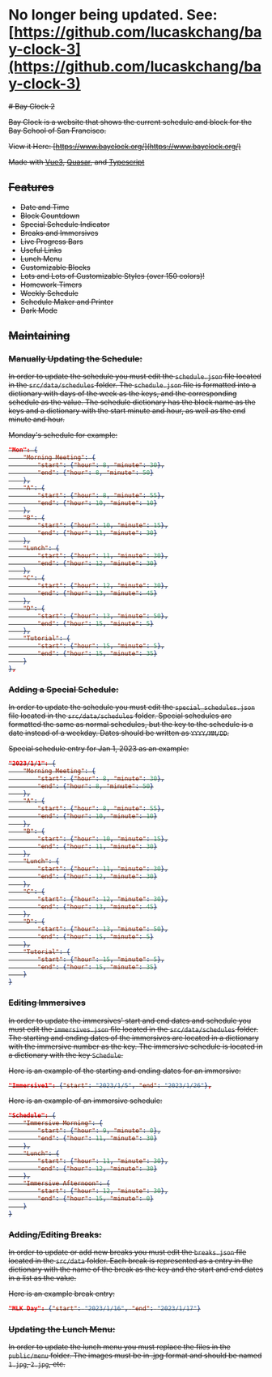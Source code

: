 # No longer being updated. See: [https://github.com/lucaskchang/bay-clock-3](https://github.com/lucaskchang/bay-clock-3)
<s>
# Bay Clock 2

Bay Clock is a website that shows the current schedule and block for the Bay School of San Francisco.

View it Here: [https://www.bayclock.org/](https://www.bayclock.org/)

Made with [Vue3](https://vuejs.org/), [Quasar](https://quasar.dev/), and [Typescript](https://www.typescriptlang.org/)

## Features

- Date and Time
- Block Countdown
- Special Schedule Indicator
- Breaks and Immersives
- Live Progress Bars
- Useful Links
- Lunch Menu
- Customizable Blocks
- Lots and Lots of Customizable Styles (over 150 colors)!
- Homework Timers
- Weekly Schedule
- Schedule Maker and Printer
- Dark Mode

## Maintaining

### Manually Updating the Schedule:

In order to update the schedule you must edit the `schedule.json` file located in the `src/data/schedules` folder. The `schedule.json` file is formatted into a dictionary with days of the week as the keys, and the corresponding schedule as the value. The schedule dictionary has the block name as the keys and a dictionary with the start minute and hour, as well as the end minute and hour.

Monday's schedule for example:
````json
"Mon": {
    "Morning Meeting": {
        "start": {"hour": 8, "minute": 30},
        "end": {"hour": 8, "minute": 50}
    },
    "A": {
        "start": {"hour": 8, "minute": 55},
        "end": {"hour": 10, "minute": 10}
    },
    "B": {
        "start": {"hour": 10, "minute": 15},
        "end": {"hour": 11, "minute": 30}
    },
    "Lunch": {
        "start": {"hour": 11, "minute": 30},
        "end": {"hour": 12, "minute": 30}
    },
    "C": {
        "start": {"hour": 12, "minute": 30},
        "end": {"hour": 13, "minute": 45}
    },
    "D": {
        "start": {"hour": 13, "minute": 50},
        "end": {"hour": 15, "minute": 5}
    },
    "Tutorial": {
        "start": {"hour": 15, "minute": 5},
        "end": {"hour": 15, "minute": 35}
    }
},
````
### Adding a Special Schedule:
In order to update the schedule you must edit the `special_schedules.json` file located in the `src/data/schedules` folder. Special schedules are formatted the same as normal schedules, but the key to the schedule is a date instead of a weekday. Dates should be written as `YYYY/MM/DD`.

Special schedule entry for Jan 1, 2023 as an example:
```json
"2023/1/1": {
    "Morning Meeting": {
        "start": {"hour": 8, "minute": 30},
        "end": {"hour": 8, "minute": 50}
    },
    "A": {
        "start": {"hour": 8, "minute": 55},
        "end": {"hour": 10, "minute": 10}
    },
    "B": {
        "start": {"hour": 10, "minute": 15},
        "end": {"hour": 11, "minute": 30}
    },
    "Lunch": {
        "start": {"hour": 11, "minute": 30},
        "end": {"hour": 12, "minute": 30}
    },
    "C": {
        "start": {"hour": 12, "minute": 30},
        "end": {"hour": 13, "minute": 45}
    },
    "D": {
        "start": {"hour": 13, "minute": 50},
        "end": {"hour": 15, "minute": 5}
    },
    "Tutorial": {
        "start": {"hour": 15, "minute": 5},
        "end": {"hour": 15, "minute": 35}
    }
}
```
### Editing Immersives
In order to update the immersives' start and end dates and schedule you must edit the `immersives.json` file located in the `src/data/schedules` folder. The starting and ending dates of the immersives are located in a dictionary with the immersive number as the key. The immersive schedule is located in a dictionary with the key `Schedule`.

Here is an example of the starting and ending dates for an immersive:
```json
"Immersive1": {"start": "2023/1/5", "end": "2023/1/26"},
```
Here is an example of an immersive schedule:
```json
"Schedule": {
    "Immersive Morning": {
        "start": {"hour": 9, "minute": 0},
        "end": {"hour": 11, "minute": 30}
    },
    "Lunch": {
        "start": {"hour": 11, "minute": 30},
        "end": {"hour": 12, "minute": 30}
    },
    "Immersive Afternoon": {
        "start": {"hour": 12, "minute": 30},
        "end": {"hour": 15, "minute": 0}
    }
}
```
### Adding/Editing Breaks:
In order to update  or add new breaks you must edit the `breaks.json` file located in the `src/data` folder. Each break is represented as a entry in the dictionary with the name of the break as the key and the start and end dates in a list as the value.

Here is an example break entry:
```json
"MLK Day": {"start": "2023/1/16", "end": "2023/1/17"}
```

### Updating the Lunch Menu:
In order to update the lunch menu you must replace the files in the `public/menu` folder. The images must be in .jpg format and should be named `1.jpg`, `2.jpg`, etc.</s>
